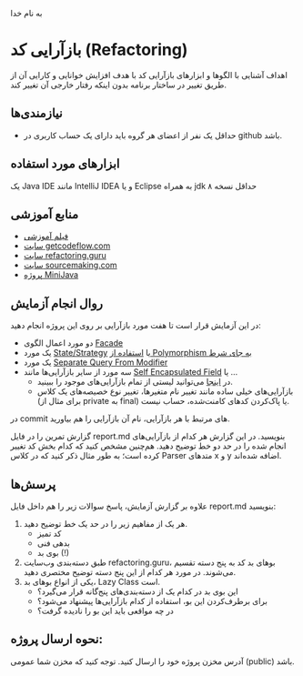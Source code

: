 به نام خدا

# بازآرایی کد (Refactoring)

اهداف 
آشنایی با الگوها و ابزارهای بازآرایی کد با هدف افزایش خوانایی و کارایی آن از طریق تغییر در ساختار برنامه بدون اینکه رفتار خارجی آن تغییر کند.

## نیازمندی‌ها
- حداقل یک نفر از اعضای هر گروه باید دارای یک حساب کاربری در github باشد.

## ابزارهای مورد استفاده
یک Java IDE مانند IntelliJ IDEA و یا Eclipse به همراه jdk حداقل نسخه ۸

## منابع آموزشی
- [فیلم آموزشی](https://aparat.com/v/0r5yH)
- [سایت getcodeflow.com](https://getcodeflow.com)
- [سایت refactoring.guru](https://refactoring.guru)
- [سایت sourcemaking.com](https://sourcemaking.com/)
- [پروژه MiniJava](https://github.com/ssc-public/Software-Engineering-Lab/tree/main/resources/projects/MiniJava)

## روال انجام آزمایش
در این آزمایش قرار است تا هفت مورد بازآرایی بر روی این پروژه انجام دهید:
- دو مورد اعمال الگوی [Facade](https://refactoring.guru/design-patterns/facade)
- یک مورد [State/Strategy](https://refactoring.guru/replace-conditional-with-polymorphism) یا [استفاده از Polymorphism به جای شرط](https://refactoring.guru/replace-conditional-with-polymorphism) 
- یک مورد [Separate Query From Modifier](https://refactoring.guru/separate-query-from-modifier)
- سه مورد از سایر بازآرایی‌ها مانند [Self Encapsulated Field](https://refactoring.guru/self-encapsulate-field) یا …
    - در [اینجا](https://refactoring.guru/refactoring/techniques) می‌توانید لیستی از تمام بازآرایی‌های موجود را ببینید.
    - بازآرایی‌های خیلی ساده مانند تغییر نام متغیرها، تغییر نوع خصیصه‌های یک کلاس (برای مثال از private به final) یا پاک‌کردن کدهای کامنت‌شده، حساب نیست.

در commit های مرتبط با هر بازآرایی، نام آن بازآرایی را هم بیاورید.

گزارش تمرین را در فایل report.md بنویسید. در این گزارش هر کدام از بازآرایی‌های انجام شده را در حد دو خط توضیح دهید. هم‌چنین مشخص کنید که کدام بخش کد تغییر کرده است؛ به طور مثال ذکر کنید که در کلاس Parser متدهای x  و y اضافه شده‌اند.

## پرسش‌ها
علاوه بر گزارش آزمایش، پاسخ سوالات زیر را هم داخل فایل report.md بنویسید:

1. هر یک از مفاهیم زیر را در حد یک خط توضیح دهید.
    - کد تمیز
    - بدهی فنی
    - بوی بد (!)
2. طبق دسته‌بندی وب‌سایت refactoring.guru، بوهای بد کد به پنج دسته تقسیم می‌شوند. در مورد هر کدام از این پنج دسته توضیح مختصری دهید.
3. یکی از انواع بوهای بد، Lazy Class است.
    - این بوی بد در کدام یک از دسته‌بندی‌های پنج‌گانه قرار می‌گیرد؟
    - برای برطرف‌کردن این بو، استفاده از کدام بازآرایی‌ها پیشنهاد می‌شود؟
    - در چه مواقعی باید این بو را نادیده گرفت؟

## نحوه ارسال پروژه:
آدرس مخزن پروژه خود را ارسال کنید. توجه کنید که مخزن شما عمومی (public) باشد.
